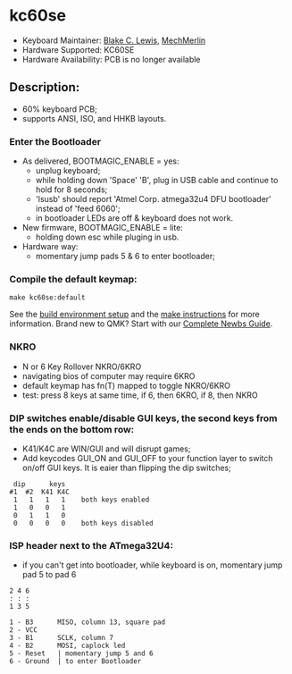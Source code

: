 # kc60se

* Keyboard Maintainer: [Blake C. Lewis](https://github.com/BlakeCLewis), [MechMerlin](https://www.github.com/mechmerlin)
* Hardware Supported: KC60SE
* Hardware Availability: PCB is no longer available

## Description:
  * 60% keyboard PCB;
  * supports ANSI, ISO, and HHKB layouts.


### Enter the Bootloader
  * As delivered, BOOTMAGIC_ENABLE = yes:
    * unplug keyboard;
    * while holding down 'Space' 'B', plug in USB cable and continue to hold for 8 seconds;
    * 'lsusb' should report 'Atmel Corp. atmega32u4 DFU bootloader' instead of 'feed 6060';
    * in bootloader LEDs are off &amp; keyboard does not work.
  * New firmware, BOOTMAGIC_ENABLE = lite:
    * holding down esc while pluging in usb.
  * Hardware way: 
    * momentary jump pads 5 &amp; 6 to enter bootloader;

### Compile the default keymap:
    make kc60se:default

See the [build environment setup](https://docs.qmk.fm/#/getting_started_build_tools) and the [make instructions](https://docs.qmk.fm/#/getting_started_make_guide) for more information. Brand new to QMK? Start with our [Complete Newbs Guide](https://docs.qmk.fm/#/newbs).

### NKRO
  * N or 6 Key Rollover NKRO/6KRO
  * navigating bios of computer may require 6KRO
  * default keymap has fn(T) mapped to toggle NKRO/6KRO
  * test: press 8 keys at same time, if 6, then 6KRO, if 8, then NKRO

### DIP switches enable/disable GUI keys, the second keys from the ends on the bottom row:
  * K41/K4C are WIN/GUI and will disrupt games;
  * Add keycodes GUI_ON and GUI_OFF to your function layer to switch on/off GUI keys. It is eaier than flipping the dip switches;

 ```
  dip      keys
 #1  #2  K41 K4C
  1   1   1   1    both keys enabled
  1   0   0   1
  0   1   1   0
  0   0   0   0    both keys disabled
  ```
### ISP header next to the ATmega32U4:
  * if you can't get into bootloader, while keyboard is on, momentary jump pad 5 to pad 6

  ```
  2 4 6
  : : :
  1 3 5
  ```
  ```
  1 - B3      MISO, column 13, square pad
  2 - VCC
  3 - B1      SCLK, column 7
  4 - B2      MOSI, caplock led
  5 - Reset   | momentary jump 5 and 6
  6 - Ground  | to enter Bootloader
  ```
